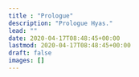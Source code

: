 ```yaml
---
title : "Prologue"
description: "Prologue Hyas."
lead: ""
date: 2020-04-17T08:48:45+00:00
lastmod: 2020-04-17T08:48:45+00:00
draft: false
images: []
---
```

